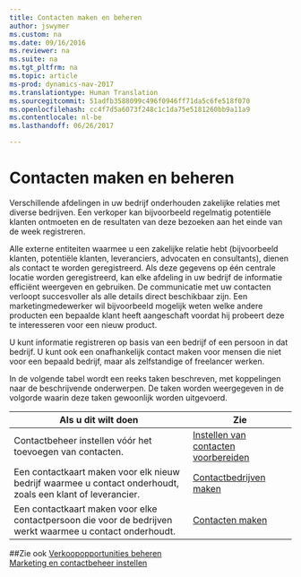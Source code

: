 ```yaml
---
title: Contacten maken en beheren
author: jswymer
ms.custom: na
ms.date: 09/16/2016
ms.reviewer: na
ms.suite: na
ms.tgt_pltfrm: na
ms.topic: article
ms-prod: dynamics-nav-2017
ms.translationtype: Human Translation
ms.sourcegitcommit: 51adfb3588099c496f0946ff71da5c6fe518f070
ms.openlocfilehash: cc4f7d5a6073f248c1c1da75e5181260bb9a11a9
ms.contentlocale: nl-be
ms.lasthandoff: 06/26/2017

---
```

# <a name="create-and-manage-contacts"></a>Contacten maken en beheren
Verschillende afdelingen in uw bedrijf onderhouden zakelijke relaties met diverse bedrijven. Een verkoper kan bijvoorbeeld regelmatig potentiële klanten ontmoeten en de resultaten van deze bezoeken aan het einde van de week registreren.

Alle externe entiteiten waarmee u een zakelijke relatie hebt (bijvoorbeeld klanten, potentiële klanten, leveranciers, advocaten en consultants), dienen als contact te worden geregistreerd. Als deze gegevens op één centrale locatie worden geregistreerd, kan elke afdeling in uw bedrijf de informatie efficiënt weergeven en gebruiken. De communicatie met uw contacten verloopt succesvoller als alle details direct beschikbaar zijn. Een marketingmedewerker wil bijvoorbeeld mogelijk weten welke andere producten een bepaalde klant heeft aangeschaft voordat hij probeert deze te interesseren voor een nieuw product.

U kunt informatie registreren op basis van een bedrijf of een persoon in dat bedrijf. U kunt ook een onafhankelijk contact maken voor mensen die niet voor een bepaald bedrijf, maar als zelfstandige of freelancer werken.

In de volgende tabel wordt een reeks taken beschreven, met koppelingen naar de beschrijvende onderwerpen. De taken worden weergegeven in de volgorde waarin deze taken gewoonlijk worden uitgevoerd.

|Als u dit wilt doen |Zie |
|---|----|
|Contactbeheer instellen vóór het toevoegen van contacten.|[Instellen van contacten voorbereiden](marketing-setup-contacts.md)|
|Een contactkaart maken voor elk nieuw bedrijf waarmee u contact onderhoudt, zoals een klant of leverancier.|[Contactbedrijven maken](marketing-create-contact-companies.md)|
|Een contactkaart maken voor elke contactpersoon die voor de bedrijven werkt waarmee u contact onderhoudt.|[Contacten maken](marketing-create-contact-persons.md)|

##<a name="see-also"></a>Zie ook
[Verkoopopportunities beheren](marketing-manage-sales-opportunities.md)  
[Marketing en contactbeheer instellen](marketing-setup-marketing.md)  

